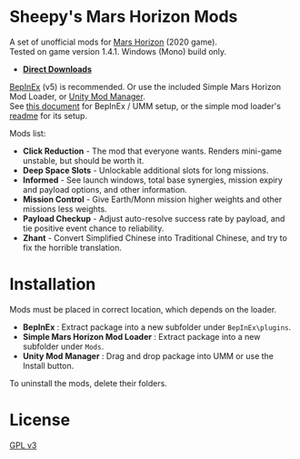 # Sheepy's Mars Horizon Mods

A set of unofficial mods for [Mars Horizon](https://store.steampowered.com/app/765810/Mars_Horizon/) (2020 game). <br>
Tested on game version 1.4.1.  Windows (Mono) build only.

- **[Direct Downloads](https://github.com/Sheep-y/MarsHorizonMods/releases)**

[BepInEx](https://github.com/BepInEx/BepInEx#readme) (v5) is recommended.
Or use the included Simple Mars Horizon Mod Loader, or [Unity Mod Manager](https://www.nexusmods.com/site/mods/21). <br>
See [this document](https://github.com/Sheep-y/MarsHorizonMods/blob/main/ModLoader/Alternatives.md) for BepInEx / UMM setup,
or the simple mod loader's [readme](https://github.com/Sheep-y/MarsHorizonMods/blob/main/ModLoader/Readme.md) for its setup.

Mods list:

* **Click Reduction** - The mod that everyone wants.  Renders mini-game unstable, but should be worth it.
* **Deep Space Slots** - Unlockable additional slots for long missions.
* **Informed** - See launch windows, total base synergies, mission expiry and payload options, and other information.
* **Mission Control** - Give Earth/Monn mission higher weights and other missions less weights.
* **Payload Checkup** - Adjust auto-resolve success rate by payload, and tie positive event chance to reliability.
* **Zhant** - Convert Simplified Chinese into Traditional Chinese, and try to fix the horrible translation.

# Installation #

Mods must be placed in correct location, which depends on the loader.

* **BepInEx** : Extract package into a new subfolder under `BepInEx\plugins`.
* **Simple Mars Horizon Mod Loader** : Extract package into a new subfolder under `Mods`.
* **Unity Mod Manager** : Drag and drop package into UMM or use the Install button.

To uninstall the mods, delete their folders.

# License #

[GPL v3](https://github.com/Sheep-y/MarsHorizonMods/blob/main/res/LICENSE.GPL-3)